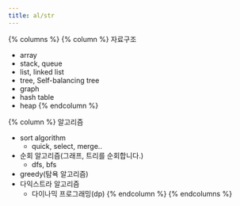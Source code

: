 ```yaml
---
title: al/str
---
```


{% columns %}
{% column %}
자료구조

* array
* stack, queue
* list, linked list
* tree, Self-balancing tree
* graph
* hash table
* heap
{% endcolumn %}

{% column %}
알고리즘

* sort algorithm
  * quick, select, merge..
* 순회 알고리즘(그래프, 트리를 순회합니다.)
  * dfs, bfs
* greedy(탐욕 알고리즘)
* 다익스트라 알고리즘
  * 다이나믹 프로그래밍(dp)
{% endcolumn %}
{% endcolumns %}

